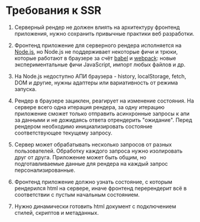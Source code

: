 # Требования к SSR

1. Серверный рендер не должен влиять на архитектуру фронтенд приложения, нужно сохранить привычные практики веб разработки. 

2. Фронтенд приложение для серверного рендера исполняется на [Node.js](https://nodejs.org/en/), но Node.js не поддерживает некоторые фичи и трюки, 
   которые работают в браузере за счёт [babel](https://babeljs.io) и [webpack](https://webpack.js.org): новые экспериментальные фичи JavaScript, импорт любых файлов и др.

3. На Node.js недоступно АПИ браузера - history, localStorage, fetch, DOM и другие, нужны адаптеры или вариативность от режима запуска.

4. Рендер в браузере зациклен, реагирует на изменение состояния. На сервере всего одна итерация рендера, за одну итерацию 
   приложение сможет только отправить асинхронные запросы к апи за данными и не дожидаясь ответа отрендерить "ожидание". 
   Перед рендером необходимо инициализировать состояние соответствующее текущему запросу.  
   
5. Сервер может обрабатывать несколько запросов от разных пользователей. Обработку каждого запроса нужно изолировать друг от друга. 
   Приложение может быть общим, но подготавливаемые данные для рендера на каждый запрос персонализированные.  

6. Фронтенд приложение должно узнать состояние, с которым рендерился html на сервере, иначе фронтенд перерендерит всё в 
   соответствии с пустым начальным состоянием.
   
7. Нужно динамически готовить html документ с подключением стилей, скриптов и метаданных.
